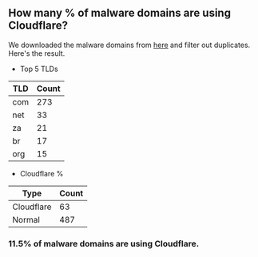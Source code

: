 ## How many % of malware domains are using Cloudflare?


We downloaded the malware domains from [here](https://urlhaus.abuse.ch) and filter out duplicates.
Here's the result.


[//]: # (start replacement)


- Top 5 TLDs

| TLD | Count |
| --- | --- |
| com | 273 |
| net | 33 |
| za | 21 |
| br | 17 |
| org | 15 |


- Cloudflare %

| Type | Count |
| --- | --- |
| Cloudflare | 63 |
| Normal | 487 |


### 11.5% of malware domains are using Cloudflare.